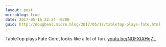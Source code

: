 ```yaml
---
layout: post
microblog: true
date: 2017-05-16 22:34 -0700
guid: http://dougbeal.micro.blog/2017/05/17/tabletop-plays-fate.html
---
```

TableTop plays Fate Core, looks like a lot of fun.  [youtu.be/NOFXtAHg7...](https://youtu.be/NOFXtAHg7vU)
